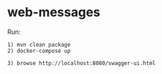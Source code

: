 # web-messages

Run:

    1) mvn clean package
    2) docker-compose up

    3) browse http://localhost:8080/swagger-ui.html
    

